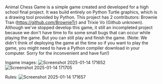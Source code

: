 Animal Chess Game is a simple game created and developed for a high school final project. It was build entirely on Python Turtle graphics, which is a drawing tool provided by Python. This project has 2 contributors: Brownie Tran (https://github.com/BrownieTr) and Trixie Vo (Github unknown). Although we've stopped develop this game, it still an incompleted project because we don't have time to fix some small bugs that can occur while playing the game. But you can still play and finish the game. (Note: We didn't think of deploying the game at the time so if you want to play the game, you might need to have a Python compiler download in your computer. Sorry for the inconvenient and have fun!)

Ingame images: 
![Screenshot 2025-01-14 171652](https://github.com/user-attachments/assets/0ede4cf6-e74a-4d5c-b680-c855acf0ed69)
![Screenshot 2025-01-14 171705](https://github.com/user-attachments/assets/0d18702b-78bf-4ee5-ade1-a8db2078b11a)

Rules: 
![Screenshot 2025-01-14 171657](https://github.com/user-attachments/assets/b45d9a82-9c50-4fe5-9c2c-ab03f5a21c81)
